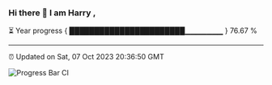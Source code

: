 ### Hi there 👋 I am Harry , 

⏳ Year progress { ███████████████████████▁▁▁▁▁▁▁ } 76.67 %

---

⏰ Updated on Sat, 07 Oct 2023 20:36:50 GMT

![Progress Bar CI](https://github.com/duykhang68/duykhang68/workflows/Progress%20Bar%20CI/badge.svg)
